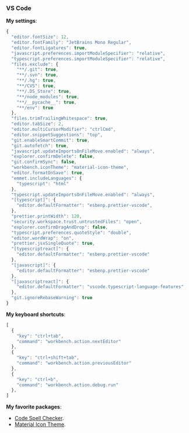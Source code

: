 ### VS Code

**My settings**:

```javascript
{
  "editor.fontSize": 12,
  "editor.fontFamily": "JetBrains Mono Regular",
  "editor.fontLigatures": true,
  "javascript.preferences.importModuleSpecifier": "relative",
  "typescript.preferences.importModuleSpecifier": "relative",
  "files.exclude": {
    "**/.git": true,
    "**/.svn": true,
    "**/.hg": true,
    "**/CVS": true,
    "**/.DS_Store": true,
    "**/node_modules": true,
    "**/__pycache__": true,
    "**/env": true
  },
  "files.trimTrailingWhitespace": true,
  "editor.tabSize": 2,
  "editor.multiCursorModifier": "ctrlCmd",
  "editor.snippetSuggestions": "top",
  "git.enableSmartCommit": true,
  "git.autofetch": true,
  "javascript.updateImportsOnFileMove.enabled": "always",
  "explorer.confirmDelete": false,
  "git.confirmSync": false,
  "workbench.iconTheme": "material-icon-theme",
  "editor.formatOnSave": true,
  "emmet.includeLanguages": {
    "typescript": "html"
  },
  "typescript.updateImportsOnFileMove.enabled": "always",
  "[typescript]": {
    "editor.defaultFormatter": "esbenp.prettier-vscode",
  },
  "prettier.printWidth": 120,
  "security.workspace.trust.untrustedFiles": "open",
  "explorer.confirmDragAndDrop": false,
  "typescript.preferences.quoteStyle": "double",
  "editor.wordWrap": "on",
  "prettier.jsxSingleQuote": true,
  "[typescriptreact]": {
    "editor.defaultFormatter": "esbenp.prettier-vscode"
  },
  "[javascript]": {
    "editor.defaultFormatter": "esbenp.prettier-vscode"
  },
  "[javascriptreact]": {
    "editor.defaultFormatter": "vscode.typescript-language-features"
  },
  "git.ignoreRebaseWarning": true
}
```

**My keyboard shortcuts**:

```javascript
[
  {
    "key": "ctrl+tab",
    "command": "workbench.action.nextEditor"
  },
  {
    "key": "ctrl+shift+tab",
    "command": "workbench.action.previousEditor"
  },
  {
    "key": "ctrl+b",
    "command": "workbench.action.debug.run"
  },
]
```

**My favorite packages**:

- [Code Spell Checker](https://marketplace.visualstudio.com/items?itemName=streetsidesoftware.code-spell-checker).
- [Material Icon Theme](https://marketplace.visualstudio.com/items?itemName=PKief.material-icon-theme).
